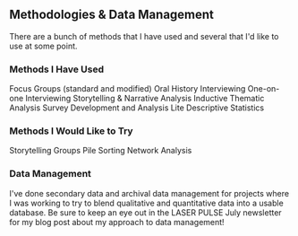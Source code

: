 ## Methodologies & Data Management

There are a bunch of methods that I have used and several that I'd like to use at some point. 

### Methods I Have Used

Focus Groups (standard and modified)
Oral History Interviewing
One-on-one Interviewing
Storytelling & Narrative Analysis
Inductive Thematic Analysis 
Survey Development and Analysis
Lite Descriptive Statistics

### Methods I Would Like to Try

Storytelling Groups
Pile Sorting
Network Analysis

### Data Management

I've done secondary data and archival data management for projects where I was working to try to blend qualitative and quantitative data into a usable database. Be sure to keep an eye out in the LASER PULSE July newsletter for my blog post about my approach to data management!
